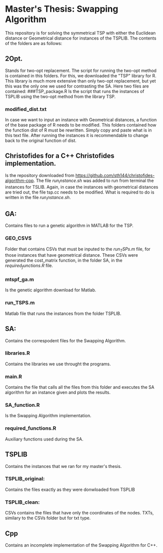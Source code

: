 # Master's Thesis: Swapping Algorithm
This repository is for solving the symmetrical TSP with either the Euclidean distance or Geometrical distance for instances of the TSPLIB.
The contents of the folders are as follows:

## 2Opt.
Stands for two-opt replacement. The script for running the two-opt method is contained in this folders. For this, we downloaded the "TSP" library for R. This library is much more extensive than only two-opt replacement, but yet this was the only one we used for contrasting the SA. Here two files are contained:
###TSP_package.R
Is the script that runs the instances of TSPLIB using the two-opt method from the library TSP. 
### modified_dist.txt
In case we want to input an instance with Geometrical distances, a function of the base package of R needs to be modified. This folders contained how the function dist of R must be rewritten. Simply copy and paste what is in this text file. After running the instances it is recommendable to change back to the original function of dist.

## Christofides for a C++ Christofides implementation.
Is the repository downloaded from https://github.com/sth144/christofides-algorithm-cpp. The file $run_instance.sh$ was added to run from terminal the instances for TSLIB. Again, in case the instances with geometrical distances are tried out, the file tsp.cc needs to be modified. What is required to do is written in the file $run_instance.sh$.

## GA:
Contains files to run a genetic algorithm in MATLAB for the TSP.
### GEO_CSVS
Folder that contains CSVs that must be inputed to the $run_TSPs.m$ file, for those instances that have geometrical distance. These CSVs were generated the cost_matrix function, in the folder SA, in the $required_functions.R$ file.
### mtspf_ga.m
Is the genetic algorithm download for Matlab.
### run_TSPS.m
Matlab file that runs the instances from the folder TSPLIB.

## SA:
Contains the correspodent files for the Swapping Algorithm.
### libraries.R
Contains the libraries we use throught the programs.
### main.R
Contains the file that calls all the files from this folder and executes the SA algorithm for an instance given and plots the results.
### SA_function.R
Is the Swapping Algorithm implementation.
### required_functions.R
Auxiliary functions used during the SA.
## TSPLIB
Contains the instances that we ran for my master's thesis.
### TSPLIB_original:
Contains the files exactly as they were donwloaded from TSPLIB
### TSPLIB_clean:
CSVs contains the files that have only the coordinates of the nodes. TXTs, similary to the CSVs folder but for txt type. 
## Cpp 
Contains an incomplete implementation of the Swapping Algorithm for C++.
